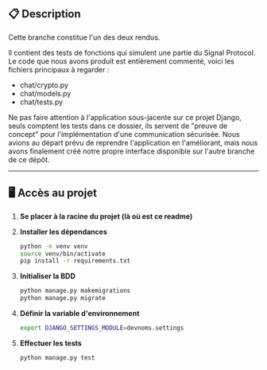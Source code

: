 ## 📋 **Description**

Cette branche constitue l'un des deux rendus.  

Il contient des tests de fonctions qui simulent une partie du Signal Protocol. Le code que nous avons produit est entièrement commenté, voici les fichiers principaux à regarder :  

- chat/crypto.py  
- chat/models.py  
- chat/tests.py  

Ne pas faire attention à l'application sous-jacente sur ce projet Django, seuls comptent les tests dans ce dossier, ils servent de "preuve de concept" pour l'implémentation d'une communication sécurisée. Nous avions au départ prévu de reprendre l'application en l'améliorant, mais nous avons finalement créé notre propre interface disponible sur l'autre branche de ce dépôt.  

---

## 🖥️ **Accès au projet**


1. **Se placer à la racine du projet (là où est ce readme)**

2. **Installer les dépendances**

   ```bash
   python -m venv venv
   source venv/bin/activate
   pip install -r requirements.txt
   ```

3. **Initialiser la BDD**

   ```bash
   python manage.py makemigrations  
   python manage.py migrate
   ```

4. **Définir la variable d'environnement**

   ```bash
   export DJANGO_SETTINGS_MODULE=devnoms.settings
   ```

5. **Effectuer les tests**

   ```bash
   python manage.py test
   ```
   

